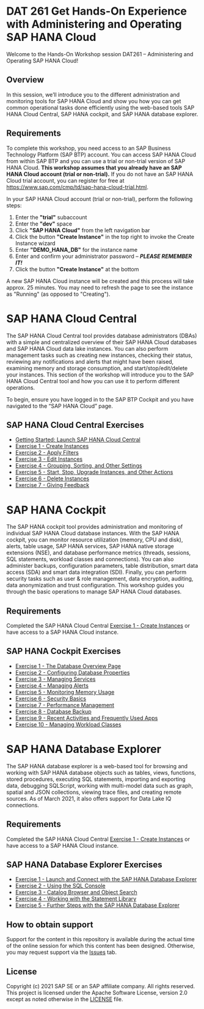# DAT 261 Get Hands-On Experience with Administering and Operating SAP HANA Cloud

Welcome to the Hands-On Workshop session DAT261 – Administering and Operating SAP HANA Cloud!

## Overview

In this session, we’ll introduce you to the different administration and monitoring tools for SAP HANA Cloud and show you how you can get common operational tasks done efficiently using the web-based tools SAP HANA Cloud Central, SAP HANA cockpit, and SAP HANA database explorer.

## Requirements

To complete this workshop, you need access to an SAP Business Technology Platform (SAP BTP) account. You can access SAP HANA Cloud from within SAP BTP and you can use a trial or non-trial version of SAP HANA Cloud. **This workshop assumes that you already have an SAP HANA Cloud account (trial or non-trial).** If you do not have an SAP HANA Cloud trial account, you can register for free at https://www.sap.com/cmp/td/sap-hana-cloud-trial.html.

In your SAP HANA Cloud account (trial or non-trial), perform the following steps:

1.	Enter the **"trial"** subaccount
2.	Enter the **"dev"** space
3.	Click **"SAP HANA Cloud"** from the left navigation bar
4.	Click the button **"Create Instance"** in the top right to invoke the Create Instance wizard
5.	Enter **"DEMO_HANA_DB"** for the instance name
6.	Enter and confirm your administrator password – ***PLEASE REMEMBER IT!***
7.	Click the button **"Create Instance"** at the bottom

A new SAP HANA Cloud instance will be created and this process will take approx. 25 minutes.  You may need to refresh the page to see the instance as "Running" (as opposed to "Creating").

# SAP HANA Cloud Central

The SAP HANA Cloud Central tool provides database administrators (DBAs) with a simple and centralized overview of their SAP HANA Cloud databases and SAP HANA Cloud data lake instances. You can also perform management tasks such as creating new instances, checking their status, reviewing any notifications and alerts that might have been raised, examining memory and storage consumption, and start/stop/edit/delete your instances. This section of the workshop will introduce you to the SAP HANA Cloud Central tool and how you can use it to perform different operations.

To begin, ensure you have logged in to the SAP BTP Cockpit and you have navigated to the “SAP HANA Cloud” page.

## SAP HANA Cloud Central Exercises

- [Getting Started: Launch SAP HANA Cloud Central](exercises/hana_cloud_central/ex0/)
- [Exercise 1 - Create Instances](exercises/hana_cloud_central/ex2/)
- [Exercise 2 - Apply Filters](exercises/hana_cloud_central/ex1/)
- [Exercise 3 - Edit Instances](exercises/hana_cloud_central/ex_3/)
- [Exercise 4 - Grouping, Sorting, and Other Settings](exercises/hana_cloud_central/ex_4/)
- [Exercise 5 - Start, Stop, Upgrade Instances, and Other Actions](exercises/hana_cloud_central/ex_5/)
- [Exercise 6 - Delete Instances](exercises/hana_cloud_central/ex_6/)
- [Exercise 7 - Giving Feedback](exercises/hana_cloud_central/ex_7/)

# SAP HANA Cockpit

The SAP HANA cockpit tool provides administration and monitoring of individual SAP HANA Cloud database instances. With the SAP HANA cockpit, you can monitor resource utilization (memory, CPU and disk), alerts, table usage, SAP HANA services, SAP HANA native storage extensions (NSE), and database performance metrics (threads, sessions, SQL statements, workload classes and connections). You can also administer backups, configuration parameters, table distribution, smart data access (SDA) and smart data integration (SDI). Finally, you can perform security tasks such as user & role management, data encryption, auditing, data anonymization and trust configuration. This workshop guides you through the basic operations to manage SAP HANA Cloud databases.

## Requirements

Completed the SAP HANA Cloud Central [Exercise 1 - Create Instances](exercises/hana_cloud_central/ex2/) or have access to a SAP HANA Cloud instance.

## SAP HANA Cockpit Exercises


- [Exercise 1 - The Database Overview Page](exercises/hana_cockpit/ex_1/)
- [Exercise 2 - Configuring Database Properties](exercises/hana_cockpit/ex_2/)
- [Exercise 3 - Managing Services](exercises/hana_cockpit/ex_3/)
- [Exercise 4 - Managing Alerts](exercises/hana_cockpit/ex_4/)
- [Exercise 5 - Monitoring Memory Usage](exercises/hana_cockpit/ex_5/)
- [Exercise 6 - Security Basics](exercises/hana_cockpit/ex_6/)
- [Exercise 7 - Performance Management](exercises/hana_cockpit/ex_7/)
- [Exercise 8 - Database Backup](exercises/hana_cockpit/ex_8/)
- [Exercise 9 - Recent Activities and Frequently Used Apps](exercises/hana_cockpit/ex_9/)
- [Exercise 10 - Managing Workload Classes](exercises/hana_cockpit/ex_10/)



# SAP HANA Database Explorer

The SAP HANA database explorer is a web-based tool for browsing and working with SAP HANA database objects such as tables, views, functions, stored procedures, executing SQL statements, importing and exporting data, debugging SQLScript, working with multi-model data such as graph, spatial and JSON collections,  viewing trace files, and creating remote sources.  As of March 2021, it also offers support for Data Lake IQ connections.


## Requirements

Completed the SAP HANA Cloud Central [Exercise 1 - Create Instances](exercises/hana_cloud_central/ex2/) or have access to a SAP HANA Cloud instance.


## SAP HANA Database Explorer Exercises


- [Exercise 1 - Launch and Connect with the SAP HANA Database Explorer](exercises/database_explorer/ex1/)
- [Exercise 2 - Using the SQL Console](exercises/database_explorer/ex2/)
- [Exercise 3 - Catalog Browser and Object Search](exercises/database_explorer/ex3/)
- [Exercise 4 - Working with the Statement Library](exercises/database_explorer/ex4/)
- [Exercise 5 - Further Steps with the SAP HANA Database Explorer](exercises/database_explorer/ex5/)
 

## How to obtain support

Support for the content in this repository is available during the actual time of the online session for which this content has been designed. Otherwise, you may request support via the [Issues](../../issues) tab.

## License
Copyright (c) 2021 SAP SE or an SAP affiliate company. All rights reserved. This project is licensed under the Apache Software License, version 2.0 except as noted otherwise in the [LICENSE](LICENSES/Apache-2.0.txt) file.
